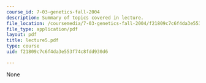 ```yaml
---
course_id: 7-03-genetics-fall-2004
description: Summary of topics covered in lecture.
file_location: /coursemedia/7-03-genetics-fall-2004/f21809c7c6f4da3e553f74c8fdd930d6_lecture5.pdf
file_type: application/pdf
layout: pdf
title: lecture5.pdf
type: course
uid: f21809c7c6f4da3e553f74c8fdd930d6

---
```

None
